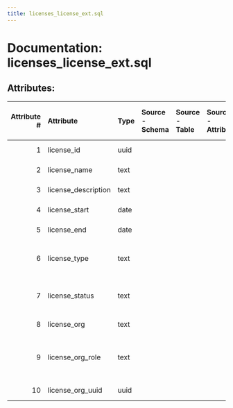 ```yaml
---
title: licenses_license_ext.sql
---
```

# Documentation: licenses_license_ext.sql

## Attributes:

|   Attribute # | Attribute           | Type   | Source - Schema   | Source - Table   | Source - Attribute   | Source - Type   | Source - Multiple values   | Aggregation   | Description                                           | Notes   |
|--------------:|:--------------------|:-------|:------------------|:-----------------|:---------------------|:----------------|:---------------------------|:--------------|:------------------------------------------------------|:--------|
|             1 | license_id          | uuid   |                   |                  |                      |                 |                            |               | The UUID of the license                               |         |
|             2 | license_name        | text   |                   |                  |                      |                 |                            |               | Name of license                                       |         |
|             3 | license_description | text   |                   |                  |                      |                 |                            |               | Description of license                                |         |
|             4 | license_start       | date   |                   |                  |                      |                 |                            |               | Start date of this license                            |         |
|             5 | license_end         | date   |                   |                  |                      |                 |                            |               | End date of this license                              |         |
|             6 | license_type        | text   |                   |                  |                      |                 |                            |               | Reference data value for license type                 |         |
|             7 | license_status      | text   |                   |                  |                      |                 |                            |               | Reference data value for license status               |         |
|             8 | license_org         | text   |                   |                  |                      |                 |                            |               | Name of the organization                              |         |
|             9 | license_org_role    | text   |                   |                  |                      |                 |                            |               | Reference data value for the role of the organization |         |
|            10 | license_org_uuid    | uuid   |                   |                  |                      |                 |                            |               | UUID of organization                                  |         |